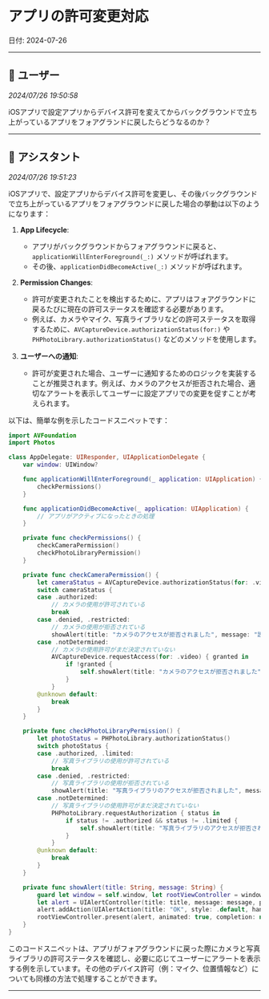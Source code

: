 # アプリの許可変更対応

日付: 2024-07-26

---

## 👤 ユーザー
*2024/07/26 19:50:58*

iOSアプリで設定アプリからデバイス許可を変えてからバックグラウンドで立ち上がっているアプリをフォアグランドに戻したらどうなるのか？

---

## 🤖 アシスタント
*2024/07/26 19:51:23*

iOSアプリで、設定アプリからデバイス許可を変更し、その後バックグラウンドで立ち上がっているアプリをフォアグラウンドに戻した場合の挙動は以下のようになります：

1. **App Lifecycle**:
   - アプリがバックグラウンドからフォアグラウンドに戻ると、`applicationWillEnterForeground(_:)` メソッドが呼ばれます。
   - その後、`applicationDidBecomeActive(_:)` メソッドが呼ばれます。

2. **Permission Changes**:
   - 許可が変更されたことを検出するために、アプリはフォアグラウンドに戻るたびに現在の許可ステータスを確認する必要があります。
   - 例えば、カメラやマイク、写真ライブラリなどの許可ステータスを取得するために、`AVCaptureDevice.authorizationStatus(for:)` や `PHPhotoLibrary.authorizationStatus()` などのメソッドを使用します。

3. **ユーザーへの通知**:
   - 許可が変更された場合、ユーザーに通知するためのロジックを実装することが推奨されます。例えば、カメラのアクセスが拒否された場合、適切なアラートを表示してユーザーに設定アプリでの変更を促すことが考えられます。

以下は、簡単な例を示したコードスニペットです：

```swift
import AVFoundation
import Photos

class AppDelegate: UIResponder, UIApplicationDelegate {
    var window: UIWindow?

    func applicationWillEnterForeground(_ application: UIApplication) {
        checkPermissions()
    }

    func applicationDidBecomeActive(_ application: UIApplication) {
        // アプリがアクティブになったときの処理
    }

    private func checkPermissions() {
        checkCameraPermission()
        checkPhotoLibraryPermission()
    }

    private func checkCameraPermission() {
        let cameraStatus = AVCaptureDevice.authorizationStatus(for: .video)
        switch cameraStatus {
        case .authorized:
            // カメラの使用が許可されている
            break
        case .denied, .restricted:
            // カメラの使用が拒否されている
            showAlert(title: "カメラのアクセスが拒否されました", message: "設定アプリでカメラのアクセスを許可してください。")
        case .notDetermined:
            // カメラの使用許可がまだ決定されていない
            AVCaptureDevice.requestAccess(for: .video) { granted in
                if !granted {
                    self.showAlert(title: "カメラのアクセスが拒否されました", message: "設定アプリでカメラのアクセスを許可してください。")
                }
            }
        @unknown default:
            break
        }
    }

    private func checkPhotoLibraryPermission() {
        let photoStatus = PHPhotoLibrary.authorizationStatus()
        switch photoStatus {
        case .authorized, .limited:
            // 写真ライブラリの使用が許可されている
            break
        case .denied, .restricted:
            // 写真ライブラリの使用が拒否されている
            showAlert(title: "写真ライブラリのアクセスが拒否されました", message: "設定アプリで写真ライブラリのアクセスを許可してください。")
        case .notDetermined:
            // 写真ライブラリの使用許可がまだ決定されていない
            PHPhotoLibrary.requestAuthorization { status in
                if status != .authorized && status != .limited {
                    self.showAlert(title: "写真ライブラリのアクセスが拒否されました", message: "設定アプリで写真ライブラリのアクセスを許可してください。")
                }
            }
        @unknown default:
            break
        }
    }

    private func showAlert(title: String, message: String) {
        guard let window = self.window, let rootViewController = window.rootViewController else { return }
        let alert = UIAlertController(title: title, message: message, preferredStyle: .alert)
        alert.addAction(UIAlertAction(title: "OK", style: .default, handler: nil))
        rootViewController.present(alert, animated: true, completion: nil)
    }
}
```

このコードスニペットは、アプリがフォアグラウンドに戻った際にカメラと写真ライブラリの許可ステータスを確認し、必要に応じてユーザーにアラートを表示する例を示しています。その他のデバイス許可（例：マイク、位置情報など）についても同様の方法で処理することができます。

---
